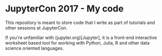 # JupyterCon 2017 - My code

This repository is meant to store code that I write as part of tutorials and
other sessions at JupyterCon.

If you're unfamiliar with (jupyter.org)[Jupyter], it is a front-end interactive
worksheet based tool for working with Python, Julia, R and other data
science oriented languages.  

